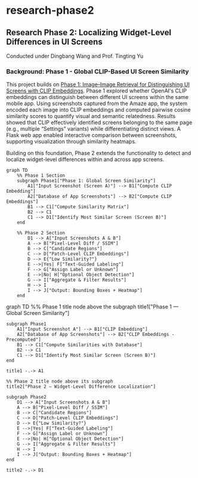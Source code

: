 # research-phase2

## Research Phase 2: Localizing Widget-Level Differences in UI Screens

Conducted under Dingbang Wang and Prof. Tingting Yu

### Background: Phase 1 - Global CLIP-Based UI Screen Similarity
This project builds on [Phase 1: Image–Image Retrieval for Distinguishing UI Screens with CLIP Embeddings](https://github.com/cooperfrank/research-phase1). Phase 1 explored whether OpenAI's CLIP embeddings can distinguish between different UI screens within the same mobile app. Using screenshots captured from the Amaze app, the system encoded each image into CLIP embeddings and computed pairwise cosine similarity scores to quantify visual and semantic relatedness. Results showed that CLIP effectively identified screens belonging to the same page (e.g., multiple “Settings” variants) while differentiating distinct views. A Flask web app enabled interactive comparison between screenshots, supporting visualization through similarity heatmaps.

Building on this foundation, Phase 2 extends the functionality to detect and localize widget-level differences within and across app screens.

```mermaid
graph TD
    %% Phase 1 Section
    subgraph Phase1["Phase 1: Global Screen Similarity"]
        A1["Input Screenshot (Screen A)"] --> B1["Compute CLIP Embedding"]
        A2["Database of App Screenshots"] --> B2["Compute CLIP Embeddings"]
        B1 --> C1["Compute Similarity Matrix"]
        B2 --> C1
        C1 --> D1["Identify Most Similar Screen (Screen B)"]
    end

    %% Phase 2 Section
        D1 --> A["Input Screenshots A & B"]
        A --> B["Pixel-Level Diff / SSIM"]
        B --> C["Candidate Regions"]
        C --> D["Patch-Level CLIP Embeddings"]
        D --> E{"Low Similarity?"}
        E -->|Yes| F["Text-Guided Labeling"]
        F --> G["Assign Label or Unknown"]
        E -->|No| H["Optional Object Detection"]
        G --> I["Aggregate & Filter Results"]
        H --> I
        I --> J["Output: Bounding Boxes + Heatmap"]
    end
```
graph TD
    %% Phase 1 title node above the subgraph
    title1["Phase 1 — Global Screen Similarity"]

    subgraph Phase1
        A1["Input Screenshot A"] --> B1["CLIP Embedding"]
        A2["Database of App Screenshots"] --> B2["CLIP Embeddings - Precomputed"]
        B1 --> C1["Compute Similarities with Database"]
        B2 --> C1
        C1 --> D1["Identify Most Similar Screen (Screen B)"]
    end

    title1 -.-> A1

    %% Phase 2 title node above its subgraph
    title2["Phase 2 — Widget-Level Difference Localization"]

    subgraph Phase2
        D1 --> A["Input Screenshots A & B"]
        A --> B["Pixel-Level Diff / SSIM"]
        B --> C["Candidate Regions"]
        C --> D["Patch-Level CLIP Embeddings"]
        D --> E{"Low Similarity?"}
        E -->|Yes| F["Text-Guided Labeling"]
        F --> G["Assign Label or Unknown"]
        E -->|No| H["Optional Object Detection"]
        G --> I["Aggregate & Filter Results"]
        H --> I
        I --> J["Output: Bounding Boxes + Heatmap"]
    end

    title2 -.-> D1
